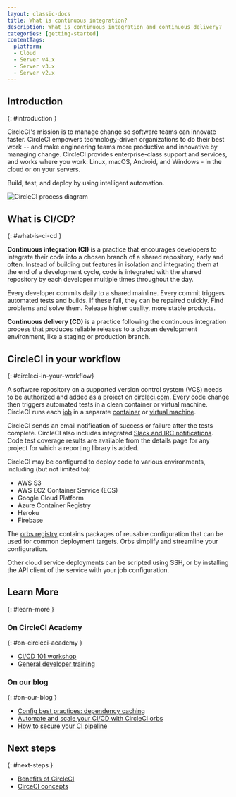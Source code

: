 ```yaml
---
layout: classic-docs
title: What is continuous integration?
description: What is continuous integration and continuous delivery?
categories: [getting-started]
contentTags:
  platform:
  - Cloud
  - Server v4.x
  - Server v3.x
  - Server v2.x
---
```


## Introduction
{: #introduction }

CircleCI's mission is to manage change so software teams can innovate faster. CircleCI empowers technology-driven organizations to do their best work -- and make engineering teams more productive and innovative by managing change. CircleCI provides enterprise-class support and services, and works where you work: Linux, macOS, Android, and Windows - in the cloud or on your servers.

Build, test, and deploy by using intelligent automation.

![CircleCI process diagram]({{site.baseurl}}/assets/img/docs/arch.png)

## What is CI/CD?
{: #what-is-ci-cd }

**Continuous integration (CI)** is a practice that encourages developers to integrate their code into a chosen branch of a shared repository, early and often. Instead of building out features in isolation and integrating them at the end of a development cycle, code is integrated with the shared repository by each developer multiple times throughout the day.

Every developer commits daily to a shared mainline. Every commit triggers automated tests and builds. If these fail, they can be repaired quickly. Find problems and solve them. Release higher quality, more stable products.

**Continuous delivery (CD)** is a practice following the continuous integration process that produces reliable releases to a chosen development environment, like a staging or production branch.


## CircleCI in your workflow
{: #circleci-in-your-workflow}

A software repository on a supported version control system (VCS) needs to be authorized and added as a project on [circleci.com](https://circleci.com). Every code change then triggers automated tests in a clean container or virtual machine. CircleCI runs each [job](/docs//glossary/#job) in a separate [container](/docs//glossary/#container) or [virtual machine](https://circleci.com/developer/images?imageType=machine).

CircleCI sends an email notification of success or failure after the tests complete. CircleCI also includes integrated [Slack and IRC notifications](/docs//notifications). Code test coverage results are available from the details page for any project for which a reporting library is added.

CircleCI may be configured to deploy code to various environments, including (but not limited to):
- AWS S3
- AWS EC2 Container Service (ECS)
- Google Cloud Platform
- Azure Container Registry
- Heroku
- Firebase

The [orbs registry](https://circleci.com/developer/orbs) contains packages of reusable configuration that can be used for common deployment targets. Orbs simplify and streamline your configuration.

Other cloud service deployments can be scripted using SSH, or by installing the API client of the service with your job configuration.

## Learn More
{: #learn-more }

### On CircleCI Academy
{: #on-circleci-academy }
- [CI/CD 101 workshop](https://academy.circleci.com/cicd-basics?access_code=public-2021)
- [General developer training](https://academy.circleci.com/general-developer-training?access_code=public-2021)

### On our blog
{: #on-our-blog }
- [Config best practices: dependency caching](https://circleci.com/blog/config-best-practices-dependency-caching/)
- [Automate and scale your CI/CD with CircleCI orbs](https://circleci.com/blog/automate-and-scale-your-ci-cd-with-circleci-orbs/)
- [How to secure your CI pipeline](https://circleci.com/blog/secure-ci-pipeline/)

## Next steps
{: #next-steps }
- [Benefits of CircleCI](/docs/benefits-of-circleci)
- [CirceCI concepts](/docs/concepts)
